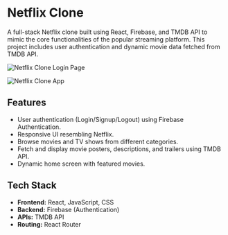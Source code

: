 # Netflix Clone
A full-stack Netflix clone built using React, Firebase, and TMDB API to mimic the core functionalities of the popular streaming platform. This project includes user authentication and dynamic movie data fetched from TMDB API.


![Netflix Clone Login Page](https://github.com/user-attachments/assets/7a464d7e-1f9b-431e-b00b-4bf1e441c4e0)

![Netflix Clone App](https://github.com/user-attachments/assets/9fa37ac7-d916-4f9c-ab6d-33a68b751753)

## Features
- User authentication (Login/Signup/Logout) using Firebase Authentication.
- Responsive UI resembling Netflix.
- Browse movies and TV shows from different categories.
- Fetch and display movie posters, descriptions, and trailers using TMDB API.
- Dynamic home screen with featured movies.

## Tech Stack
- **Frontend:** React, JavaScript, CSS
- **Backend:** Firebase (Authentication)
- **APIs:** TMDB API
- **Routing:** React Router
